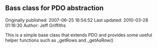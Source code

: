 ## Bass class for PDO abstraction

Originally published: 2007-06-25 16:54:52
Last updated: 2010-03-28 01:16:30
Author: Jeff Griffiths

This is a simple base class that extends PDO and provides some useful helper functions such as _getRows and _getAsRow()